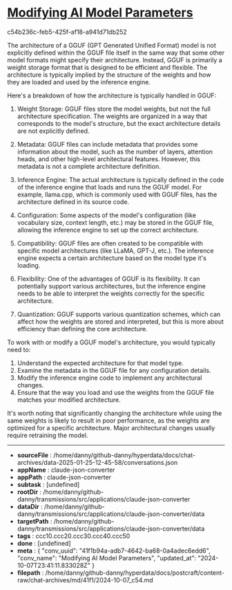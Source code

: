 # [Modifying AI Model Parameters](https://claude.ai/chat/41f1b94a-adb7-4642-ba68-0a4adec6edd6)

c54b236c-feb5-425f-af18-a941d71db252

 The architecture of a GGUF (GPT Generated Unified Format) model is not explicitly defined within the GGUF file itself in the same way that some other model formats might specify their architecture. Instead, GGUF is primarily a weight storage format that is designed to be efficient and flexible. The architecture is typically implied by the structure of the weights and how they are loaded and used by the inference engine.

Here's a breakdown of how the architecture is typically handled in GGUF:

1. Weight Storage:
   GGUF files store the model weights, but not the full architecture specification. The weights are organized in a way that corresponds to the model's structure, but the exact architecture details are not explicitly defined.

2. Metadata:
   GGUF files can include metadata that provides some information about the model, such as the number of layers, attention heads, and other high-level architectural features. However, this metadata is not a complete architecture definition.

3. Inference Engine:
   The actual architecture is typically defined in the code of the inference engine that loads and runs the GGUF model. For example, llama.cpp, which is commonly used with GGUF files, has the architecture defined in its source code.

4. Configuration:
   Some aspects of the model's configuration (like vocabulary size, context length, etc.) may be stored in the GGUF file, allowing the inference engine to set up the correct architecture.

5. Compatibility:
   GGUF files are often created to be compatible with specific model architectures (like LLaMA, GPT-J, etc.). The inference engine expects a certain architecture based on the model type it's loading.

6. Flexibility:
   One of the advantages of GGUF is its flexibility. It can potentially support various architectures, but the inference engine needs to be able to interpret the weights correctly for the specific architecture.

7. Quantization:
   GGUF supports various quantization schemes, which can affect how the weights are stored and interpreted, but this is more about efficiency than defining the core architecture.

To work with or modify a GGUF model's architecture, you would typically need to:

1. Understand the expected architecture for that model type.
2. Examine the metadata in the GGUF file for any configuration details.
3. Modify the inference engine code to implement any architectural changes.
4. Ensure that the way you load and use the weights from the GGUF file matches your modified architecture.

It's worth noting that significantly changing the architecture while using the same weights is likely to result in poor performance, as the weights are optimized for a specific architecture. Major architectural changes usually require retraining the model.

---

* **sourceFile** : /home/danny/github-danny/hyperdata/docs/chat-archives/data-2025-01-25-12-45-58/conversations.json
* **appName** : claude-json-converter
* **appPath** : claude-json-converter
* **subtask** : [undefined]
* **rootDir** : /home/danny/github-danny/transmissions/src/applications/claude-json-converter
* **dataDir** : /home/danny/github-danny/transmissions/src/applications/claude-json-converter/data
* **targetPath** : /home/danny/github-danny/transmissions/src/applications/claude-json-converter/data
* **tags** : ccc10.ccc20.ccc30.ccc40.ccc50
* **done** : [undefined]
* **meta** : {
  "conv_uuid": "41f1b94a-adb7-4642-ba68-0a4adec6edd6",
  "conv_name": "Modifying AI Model Parameters",
  "updated_at": "2024-10-07T23:41:11.833028Z"
}
* **filepath** : /home/danny/github-danny/hyperdata/docs/postcraft/content-raw/chat-archives/md/41f1/2024-10-07_c54.md